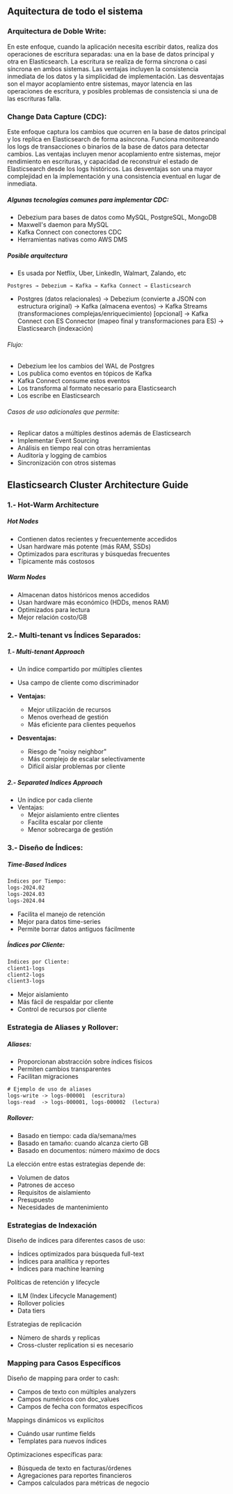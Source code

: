 

## Aquitectura de todo el sistema

### Arquitectura de Doble Write:

En este enfoque, cuando la aplicación necesita escribir datos, realiza dos operaciones de escritura separadas: una en la base de datos principal y otra en Elasticsearch.
La escritura se realiza de forma síncrona o casi síncrona en ambos sistemas.
Las ventajas incluyen la consistencia inmediata de los datos y la simplicidad de implementación.
Las desventajas son el mayor acoplamiento entre sistemas, mayor latencia en las operaciones de escritura, y posibles problemas de consistencia si una de las escrituras falla.

### Change Data Capture (CDC):

Este enfoque captura los cambios que ocurren en la base de datos principal y los replica en Elasticsearch de forma asíncrona.
Funciona monitoreando los logs de transacciones o binarios de la base de datos para detectar cambios.
Las ventajas incluyen menor acoplamiento entre sistemas, mejor rendimiento en escrituras, y capacidad de reconstruir el estado de Elasticsearch desde los logs históricos.
Las desventajas son una mayor complejidad en la implementación y una consistencia eventual en lugar de inmediata.

##### Algunas tecnologías comunes para implementar CDC:

- Debezium para bases de datos como MySQL, PostgreSQL, MongoDB
- Maxwell's daemon para MySQL
- Kafka Connect con conectores CDC
- Herramientas nativas como AWS DMS


##### Posible arquitectura

- Es usada por Netflix, Uber, LinkedIn, Walmart, Zalando, etc

`Postgres → Debezium → Kafka → Kafka Connect → Elasticsearch`

- Postgres (datos relacionales)
  → Debezium (convierte a JSON con estructura original)
  → Kafka (almacena eventos)
  → Kafka Streams (transformaciones complejas/enriquecimiento) [opcional]
  → Kafka Connect con ES Connector (mapeo final y transformaciones para ES)
  → Elasticsearch (indexación)

###### Flujo:

- Debezium lee los cambios del WAL de Postgres
- Los publica como eventos en tópicos de Kafka
- Kafka Connect consume estos eventos
- Los transforma al formato necesario para Elasticsearch
- Los escribe en Elasticsearch

###### Casos de uso adicionales que permite:

- Replicar datos a múltiples destinos además de Elasticsearch
- Implementar Event Sourcing
- Análisis en tiempo real con otras herramientas
- Auditoría y logging de cambios
- Sincronización con otros sistemas



## Elasticsearch Cluster Architecture Guide

### 1.- Hot-Warm Architecture

##### Hot Nodes
- Contienen datos recientes y frecuentemente accedidos
- Usan hardware más potente (más RAM, SSDs)
- Optimizados para escrituras y búsquedas frecuentes
- Típicamente más costosos

##### Warm Nodes

- Almacenan datos históricos menos accedidos
- Usan hardware más económico (HDDs, menos RAM)
- Optimizados para lectura
- Mejor relación costo/GB


### 2.- Multi-tenant vs Índices Separados:

##### 1.- Multi-tenant Approach

- Un índice compartido por múltiples clientes
- Usa campo de cliente como discriminador
- **Ventajas:**
    - Mejor utilización de recursos
    - Menos overhead de gestión
    - Más eficiente para clientes pequeños

- **Desventajas:**
    - Riesgo de "noisy neighbor"
    - Más complejo de escalar selectivamente
    - Difícil aislar problemas por cliente

##### 2.- Separated Indices Approach

- Un índice por cada cliente
- Ventajas:
  - Mejor aislamiento entre clientes
  - Facilita escalar por cliente
  - Menor sobrecarga de gestión


### 3.- Diseño de Índices:

##### Time-Based Indices

```txt
Índices por Tiempo:
logs-2024.02
logs-2024.03
logs-2024.04
```

- Facilita el manejo de retención
- Mejor para datos time-series
- Permite borrar datos antiguos fácilmente

##### Índices por Cliente:

```txt
Índices por Cliente:
client1-logs
client2-logs
client3-logs
```

- Mejor aislamiento
- Más fácil de respaldar por cliente
- Control de recursos por cliente

### Estrategia de Aliases y Rollover:

##### Aliases:

- Proporcionan abstracción sobre índices físicos
- Permiten cambios transparentes
- Facilitan migraciones

```txt
# Ejemplo de uso de aliases
logs-write -> logs-000001  (escritura)
logs-read  -> logs-000001, logs-000002  (lectura)
```

##### Rollover:

- Basado en tiempo: cada día/semana/mes
- Basado en tamaño: cuando alcanza cierto GB
- Basado en documentos: número máximo de docs

La elección entre estas estrategias depende de:

- Volumen de datos
- Patrones de acceso
- Requisitos de aislamiento
- Presupuesto
- Necesidades de mantenimiento

### Estrategias de Indexación 

Diseño de índices para diferentes casos de uso:

- Índices optimizados para búsqueda full-text
- Índices para analítica y reportes
- Índices para machine learning


Políticas de retención y lifecycle

- ILM (Index Lifecycle Management)
- Rollover policies
- Data tiers


Estrategias de replicación

- Número de shards y replicas
- Cross-cluster replication si es necesario



### Mapping para Casos Específicos

Diseño de mapping para order to cash:

- Campos de texto con múltiples analyzers
- Campos numéricos con doc_values
- Campos de fecha con formatos específicos


Mappings dinámicos vs explícitos

- Cuándo usar runtime fields
- Templates para nuevos índices


Optimizaciones específicas para:

- Búsqueda de texto en facturas/órdenes
- Agregaciones para reportes financieros
- Campos calculados para métricas de negocio







